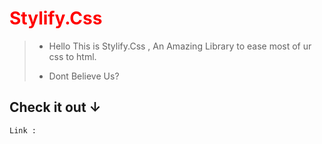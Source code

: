 <h1 style="color:red;">Stylify.Css</h1>

> - Hello This is Stylify.Css , An Amazing Library to ease most of ur css to html. 
> 
> * Dont Believe Us? 
> 
<h2>Check it out ↓</h2>
    
<code>Link :</code>



